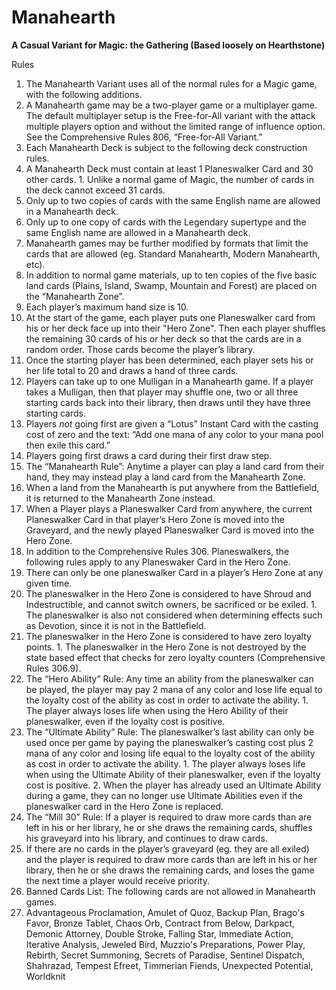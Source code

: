 # Manahearth
**A Casual Variant for Magic: the Gathering (Based loosely on Hearthstone)**

Rules

1. The Manahearth Variant uses all of the normal rules for a Magic game, with the following additions.
2. A Manahearth game may be a two-player game or a multiplayer game. The default multiplayer setup is the Free-for-All variant with the attack multiple players option and without the limited range of influence option. See the Comprehensive Rules 806, “Free-for-All Variant.”
3. Each Manahearth Deck is subject to the following deck construction rules.
  1. A Manahearth Deck must contain at least 1 Planeswalker Card and 30 other cards.
    1. Unlike a normal game of Magic, the number of cards in the deck cannot exceed 31 cards.
  2. Only up to two copies of cards with the same English name are allowed in a Manahearth deck.
  3. Only up to one copy of cards with the Legendary supertype and the same English name are allowed in a Manahearth deck.
  4. Manahearth games may be further modified by formats that limit the cards that are allowed (eg. Standard Manahearth, Modern Manahearth, etc).
4. In addition to normal game materials, up to ten copies of the five basic land cards (Plains, Island, Swamp, Mountain and Forest) are placed on the “Manahearth Zone”.
5. Each player’s maximum hand size is 10.
6. At the start of the game, each player puts one Planeswalker card from his or her deck face up into their "Hero Zone". Then each player shuffles the remaining 30 cards of his or her deck so that the cards are in a random order. Those cards become the player’s library.
7. Once the starting player has been determined, each player sets his or her life total to 20 and draws a hand of three cards.
8. Players can take up to one Mulligan in a Manahearth game. If a player takes a Mulligan, then that player may shuffle one, two or all three starting cards back into their library, then draws until they have three starting cards.
9. Players *not* going first are given a “Lotus” Instant Card with the casting cost of zero and the text: “Add one mana of any color to your mana pool then exile this card.”
10. Players going first draws a card during their first draw step.
11. The “Manahearth Rule”: Anytime a player can play a land card from their hand, they may instead play a land card from the Manahearth Zone.
  1. When a land from the Manahearth is put anywhere from the Battlefield, it is returned to the Manahearth Zone instead.
12. When a Player plays a Planeswalker Card from anywhere, the current Planeswalker Card in that player’s Hero Zone is moved into the Graveyard, and the newly played Planeswalker Card is moved into the Hero Zone.
13. In addition to the Comprehensive Rules 306. Planeswalkers, the following rules apply to any Planeswaker Card in the Hero Zone.
  1. There can only be one planeswalker Card in a player’s Hero Zone at any given time.
  2. The planeswalker in the Hero Zone is considered to have Shroud and Indestructible, and cannot switch owners, be sacrificed or be exiled. 
    1. The planeswalker is also not considered when determining effects such as Devotion, since it is not in the Battlefield.
  3. The planeswalker in the Hero Zone is considered to have zero loyalty points.
    1. The planeswalker in the Hero Zone is not destroyed by the state based effect that checks for zero loyalty counters (Comprehensive Rules 306.9).
  4. The “Hero Ability” Rule: Any time an ability from the planeswalker can be played, the player may pay 2 mana of any color and lose life equal to the loyalty cost of the ability as cost in order to activate the ability.
    1. The player always loses life when using the Hero Ability of their planeswalker, even if the loyalty cost is positive.
  5. The “Ultimate Ability” Rule: The planeswalker’s last ability can only be used once per game by paying the planeswalker’s casting cost plus 2 mana of any color and losing life equal to the loyalty cost of the ability as cost in order to activate the ability.
    1. The player always loses life when using the Ultimate Ability of their planeswalker, even if the loyalty cost is positive.
    2. When the player has already used an Ultimate Ability during a game, they can no longer use Ultimate Abilities even if the planeswalker card in the Hero Zone is replaced.
14. The “Mill 30” Rule: If a player is required to draw more cards than are left in his or her library, he or she draws the remaining cards, shuffles his graveyard into his library, and continues to draw cards.
  1. If there are no cards in the player’s graveyard (eg. they are all exiled) and the player is required to draw more cards than are left in his or her library, then he or she draws the remaining cards, and loses the game the next time a player would receive priority.
15. Banned Cards List: The following cards are not allowed in Manahearth games.
  1. Advantageous Proclamation, Amulet of Quoz, Backup Plan, Brago's Favor, Bronze Tablet, Chaos Orb, Contract from Below, Darkpact, Demonic Attorney, Double Stroke, Falling Star, Immediate Action, Iterative Analysis, Jeweled Bird, Muzzio's Preparations, Power Play, Rebirth, Secret Summoning, Secrets of Paradise, Sentinel Dispatch, Shahrazad, Tempest Efreet, Timmerian Fiends, Unexpected Potential, Worldknit